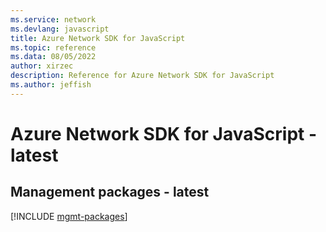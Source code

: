 ```yaml
---
ms.service: network
ms.devlang: javascript
title: Azure Network SDK for JavaScript
ms.topic: reference
ms.data: 08/05/2022
author: xirzec
description: Reference for Azure Network SDK for JavaScript
ms.author: jeffish
---
```

# Azure Network SDK for JavaScript - latest

## Management packages - latest
[!INCLUDE [mgmt-packages](network-mgmt-index.md)]